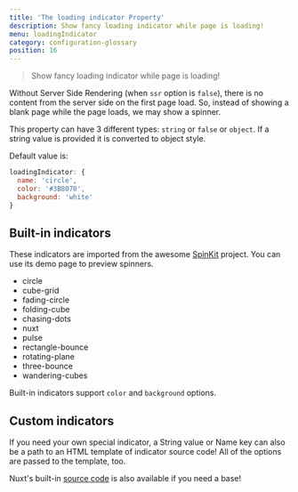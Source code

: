 ```yaml
---
title: 'The loading indicator Property'
description: Show fancy loading indicator while page is loading!
menu: loadingIndicator
category: configuration-glossary
position: 16
---
```


> Show fancy loading indicator while page is loading!

Without Server Side Rendering (when `ssr` option is `false`), there is no content from the server side on the first page load. So, instead of showing a blank page while the page loads, we may show a spinner.

This property can have 3 different types: `string` or `false` or `object`. If a string value is provided it is converted to object style.

Default value is:

```js
loadingIndicator: {
  name: 'circle',
  color: '#3B8070',
  background: 'white'
}
```

## Built-in indicators

These indicators are imported from the awesome [SpinKit](http://tobiasahlin.com/spinkit) project. You can use its demo page to preview spinners.

- circle
- cube-grid
- fading-circle
- folding-cube
- chasing-dots
- nuxt
- pulse
- rectangle-bounce
- rotating-plane
- three-bounce
- wandering-cubes

Built-in indicators support `color` and `background` options.

## Custom indicators

If you need your own special indicator, a String value or Name key can also be a path to an HTML template of indicator source code! All of the options are passed to the template, too.

Nuxt's built-in [source code](https://github.com/nuxt/nuxt.js/tree/dev/packages/vue-app/template/views/loading) is also available if you need a base!
